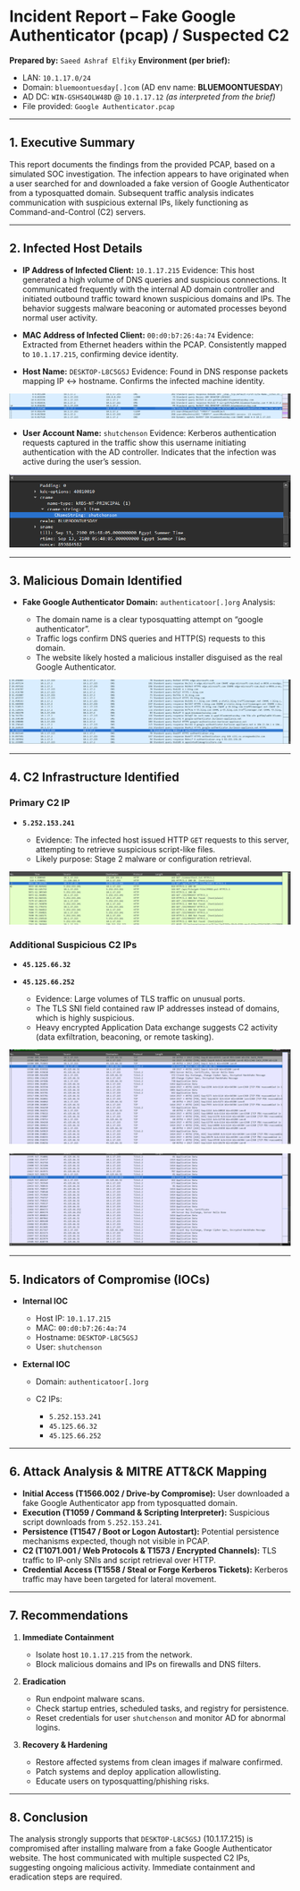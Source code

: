 # Incident Report – Fake Google Authenticator (pcap) / Suspected C2


**Prepared by:** `Saeed Ashraf Elfiky`
**Environment (per brief):**  
- LAN: `10.1.17.0/24`  
- Domain: `bluemoontuesday[.]com` (AD env name: **BLUEMOONTUESDAY**)  
- AD DC: `WIN-GSHS4OLW48D` @ `10.1.17.12` *(as interpreted from the brief)*  
- File provided: `Google Authenticator.pcap`

---


## 1. Executive Summary

This report documents the findings from the provided PCAP, based on a simulated SOC investigation. The infection appears to have originated when a user searched for and downloaded a fake version of Google Authenticator from a typosquatted domain. Subsequent traffic analysis indicates communication with suspicious external IPs, likely functioning as Command-and-Control (C2) servers.

---

## 2. Infected Host Details

* **IP Address of Infected Client:** `10.1.17.215`
  Evidence: This host generated a high volume of DNS queries and suspicious connections. It communicated frequently with the internal AD domain controller and initiated outbound traffic toward known suspicious domains and IPs. The behavior suggests malware beaconing or automated processes beyond normal user activity.

* **MAC Address of Infected Client:** `00:d0:b7:26:4a:74`
  Evidence: Extracted from Ethernet headers within the PCAP. Consistently mapped to `10.1.17.215`, confirming device identity.

* **Host Name:** `DESKTOP-L8C5GSJ`
  Evidence: Found in DNS response packets mapping IP ↔ hostname. Confirms the infected machine identity.

<p align ="center">
    <img src= "/socPhoto/host_name.png" alt = "access management"
</p>

* **User Account Name:** `shutchenson`
  Evidence: Kerberos authentication requests captured in the traffic show this username initiating authentication with the AD controller. Indicates that the infection was active during the user’s session.

<p align ="center">
    <img src= "/socPhoto/kerberos_username.png" alt = "access management"
</p>

---

## 3. Malicious Domain Identified

* **Fake Google Authenticator Domain:** `authenticatoor[.]org`
  Analysis:

  * The domain name is a clear typosquatting attempt on “google authenticator”.
  * Traffic logs confirm DNS queries and HTTP(S) requests to this domain.
  * The website likely hosted a malicious installer disguised as the real Google Authenticator.
 
<p align ="center">
    <img src= "/socPhoto/domain_name.png" alt = "access management"
</p>

---

## 4. C2 Infrastructure Identified

### Primary C2 IP

* **`5.252.153.241`**

  * Evidence: The infected host issued HTTP `GET` requests to this server, attempting to retrieve suspicious script-like files.
  * Likely purpose: Stage 2 malware or configuration retrieval.
 
<p align ="center">
    <img src= "/socPhoto/httpc2.png" alt = "access management"
</p>

### Additional Suspicious C2 IPs

* **`45.125.66.32`**
* **`45.125.66.252`**

  * Evidence: Large volumes of TLS traffic on unusual ports.
  * The TLS SNI field contained raw IP addresses instead of domains, which is highly suspicious.
  * Heavy encrypted Application Data exchange suggests C2 activity (data exfiltration, beaconing, or remote tasking).
 
<p align ="center">
    <img src= "/socPhoto/45.125.66.32.png" alt = "access management"
</p>

<p align ="center">
    <img src= "/socPhoto/45.125.66.252.png" alt = "access management"
</p>

---

## 5. Indicators of Compromise (IOCs)

* **Internal IOC**

  * Host IP: `10.1.17.215`
  * MAC: `00:d0:b7:26:4a:74`
  * Hostname: `DESKTOP-L8C5GSJ`
  * User: `shutchenson`

* **External IOC**

  * Domain: `authenticatoor[.]org`
  * C2 IPs:

    * `5.252.153.241`
    * `45.125.66.32`
    * `45.125.66.252`

---

## 6. Attack Analysis & MITRE ATT\&CK Mapping

* **Initial Access (T1566.002 / Drive-by Compromise):** User downloaded a fake Google Authenticator app from typosquatted domain.
* **Execution (T1059 / Command & Scripting Interpreter):** Suspicious script downloads from `5.252.153.241`.
* **Persistence (T1547 / Boot or Logon Autostart):** Potential persistence mechanisms expected, though not visible in PCAP.
* **C2 (T1071.001 / Web Protocols & T1573 / Encrypted Channels):** TLS traffic to IP-only SNIs and script retrieval over HTTP.
* **Credential Access (T1558 / Steal or Forge Kerberos Tickets):** Kerberos traffic may have been targeted for lateral movement.

---

## 7. Recommendations

1. **Immediate Containment**

   * Isolate host `10.1.17.215` from the network.
   * Block malicious domains and IPs on firewalls and DNS filters.

2. **Eradication**

   * Run endpoint malware scans.
   * Check startup entries, scheduled tasks, and registry for persistence.
   * Reset credentials for user `shutchenson` and monitor AD for abnormal logins.

3. **Recovery & Hardening**

   * Restore affected systems from clean images if malware confirmed.
   * Patch systems and deploy application allowlisting.
   * Educate users on typosquatting/phishing risks.

---

## 8. Conclusion

The analysis strongly supports that `DESKTOP-L8C5GSJ` (10.1.17.215) is compromised after installing malware from a fake Google Authenticator website. The host communicated with multiple suspected C2 IPs, suggesting ongoing malicious activity. Immediate containment and eradication steps are required.


